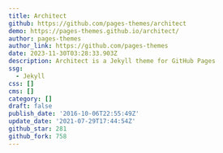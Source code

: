 ```yaml
---
title: Architect
github: https://github.com/pages-themes/architect
demo: https://pages-themes.github.io/architect/
author: pages-themes
author_link: https://github.com/pages-themes
date: 2023-11-30T03:28:33.903Z
description: Architect is a Jekyll theme for GitHub Pages
ssg:
  - Jekyll
css: []
cms: []
category: []
draft: false
publish_date: '2016-10-06T22:55:49Z'
update_date: '2021-07-29T17:44:54Z'
github_star: 281
github_fork: 758
---
```

